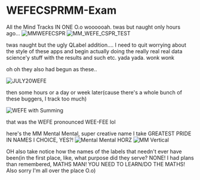 # WEFECSPRMM-Exam
All the Mind Tracks IN ONE O.o woooooah.
twas but naught only hours ago... ![MMWEFECSPR](https://github.com/user-attachments/assets/92d64465-26a2-43b2-ba23-af23cb1fdd66)
![MM_WEFE_CSPR_TEST](https://github.com/user-attachments/assets/1b823252-1a3e-418e-b6ba-9d7a153569a2)

twas naught but the ugly QLabel addition.... I need to quit worrying about the style of these apps and begin actually doing the really real real data science'y stuff with the results and such etc. yada yada. wonk wonk 


oh oh they also had begun as these..

![JULY20WEFE](https://github.com/user-attachments/assets/4f6d9526-a6b3-4654-85ac-f6d1bfea5e2d)

then some hours or a day or week later(cause there's a whole bunch of these buggers, I track too much)

![WEFE with Summing](https://github.com/user-attachments/assets/a8387e9b-e836-4996-8137-976fafe22a66)

that was the WEFE pronounced WEE-FEE
lol

here's the MM Mental Mental, super creative name I take GREATEST PRIDE IN NAMES I CHOICE, YES?! 
![Mental Mental HORZ](https://github.com/user-attachments/assets/c3612119-c456-4a65-b36b-bcb69fd9144c)
![MM Vertical](https://github.com/user-attachments/assets/a0ab1ce0-31d5-46da-a494-d2dc123a7dc1)

OH also take notice how the names of the labels that needn't ever have been(in the first place, like, what purpose did they serve? NONE! I had plans than remembered, MATHS MAN! YOU NEED TO LEARN/DO THE MATHS! Also sorry I'm all over the place O.o)
